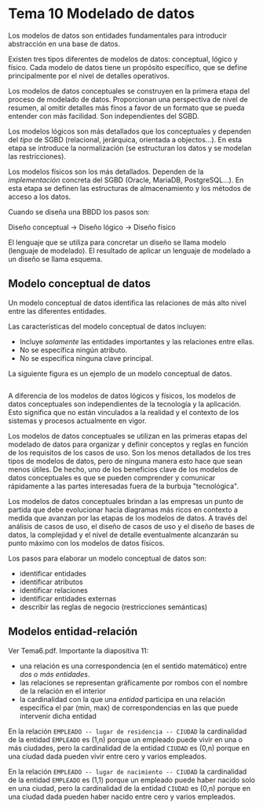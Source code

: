 # Tema 10 Modelado de datos

Los modelos de datos son entidades fundamentales para introducir abstracción en una base de datos.

Existen tres tipos diferentes de modelos de datos: conceptual, lógico y físico. Cada modelo de datos tiene un propósito específico, 
que se define principalmente por el nivel de detalles operativos. 

Los modelos de datos conceptuales se construyen en la primera etapa del proceso de modelado de datos. Proporcionan una perspectiva de 
nivel de resumen, al omitir detalles más finos a favor de un formato que se pueda entender con más facilidad. Son independientes
del SGBD.

Los modelos lógicos son más detallados que los conceptuales y dependen del *tipo* de SGBD (relacional, jerárquica, orientada a 
objectos...). En esta etapa se introduce la normalización (se estructuran los datos y se modelan las restricciones).

Los modelos físicos son los más detallados. Dependen de la *implementación* concreta del SGBD (Oracle, MariaDB, PostgreSQL...). En
esta etapa se definen las estructuras de almacenamiento y los métodos de acceso a los datos.

Cuando se diseña una BBDD los pasos son:

Diseño conceptual -> Diseño lógico -> Diseño físico

El lenguaje que se utiliza para concretar un diseño se llama modelo (lenguaje de modelado). El resultado de aplicar un lenguaje de
modelado a un diseño se llama esquema.
## Modelo conceptual de datos

Un modelo conceptual de datos identifica las relaciones de más alto nivel entre las diferentes entidades.

Las características del modelo conceptual de datos incluyen:

- Incluye *solamente* las entidades importantes y las relaciones entre ellas.
- No se especifica ningún atributo.
- No se especifica ninguna clave principal.

La siguiente figura es un ejemplo de un modelo conceptual de datos.

```{thumbnail} images/conceptual.jpg
```
A diferencia de los modelos de datos lógicos y físicos, los modelos de datos conceptuales son independientes de la tecnología y la 
aplicación. Esto significa que no están vinculados a la realidad y el contexto de los sistemas y procesos actualmente en vigor.

Los modelos de datos conceptuales se utilizan en las primeras etapas del modelado de datos para organizar y definir conceptos y reglas 
en función de los requisitos de los casos de uso. Son los menos detallados de los tres tipos de modelos de datos, pero de ninguna 
manera esto hace que sean menos útiles. De hecho, uno de los beneficios clave de los modelos de datos conceptuales es que se pueden 
comprender y comunicar rápidamente a las partes interesadas fuera de la burbuja "tecnológica".

Los modelos de datos conceptuales brindan a las empresas un punto de partida que debe evolucionar hacia diagramas más ricos en contexto 
a medida que avanzan por las etapas de los modelos de datos. A través del análisis de casos de uso, el diseño de casos de uso y el 
diseño de bases de datos, la complejidad y el nivel de detalle eventualmente alcanzarán su punto máximo con los modelos de datos 
físicos.

Los pasos para elaborar un modelo conceptual de datos son:

- identificar entidades
- identificar atributos
- identificar relaciones
- identificar entidades externas
- describir las reglas de negocio (restricciones semánticas)
## Modelos entidad-relación
 
 Ver Tema6.pdf. Importante la diapositiva 11:

 - una relación es una correspondencia (en el sentido matemático) entre *dos o más entidades*.
 - las relaciones se representan gráficamente por rombos con el nombre de la relación en el interior
 - la cardinalidad con la que una *entidad* participa en una relación especifica el par (min, max) de correspondencias
   en las que puede intervenir dicha entidad


En la relación `EMPLEADO -- lugar de residencia -- CIUDAD` la cardinalidad de la entidad `EMPLEADO` es (1,n) porque un empleado puede 
vivir en una o más ciudades, pero la cardinalidad de la entidad `CIUDAD` es (0,n) porque en una ciudad dada pueden vivir entre cero y 
varios empleados.

En la relación `EMPLEADO -- lugar de nacimiento -- CIUDAD` la cardinalidad de la entidad `EMPLEADO` es (1,1) porque un empleado puede 
haber nacido solo en una ciudad, pero la cardinalidad de la entidad `CIUDAD` es (0,n) porque en una ciudad dada pueden haber nacido 
entre cero y varios empleados.

